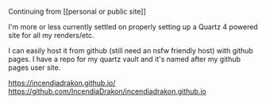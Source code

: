 Continuing from [[personal or public site]] 

I'm more or less currently settled on properly setting up a Quartz 4 powered site for all my renders/etc.

I can easily host it from github (still need an nsfw friendly host) with github pages. I have a repo for my quartz vault and it's named after my github pages user site. 

https://incendiadrakon.github.io/
https://github.com/IncendiaDrakon/incendiadrakon.github.io